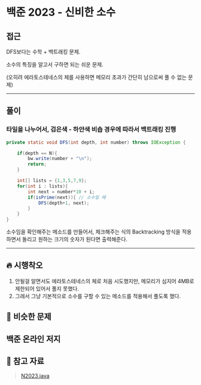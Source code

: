 # 백준 2023 - 신비한 소수

## 접근

DFS보다는 수학 + 백트래킹 문제.

소수의 특징을 알고서 구하면 되는 쉬운 문제. 

(오히려 에라토스테네스의 체를 사용하면 메모리 초과가 간단히 남으로써 풀 수 없는 문제)

---
## 풀이

### 타일을 나누어서, 검은색 - 하얀색 비숍 경우에 따라서 백트래킹 진행

```java
private static void DFS(int depth, int number) throws IOException {

    if(depth == N){
        bw.write(number + "\n");
        return;
    }

    int[] lists = {1,3,5,7,9};
    for(int i : lists){
        int next = number*10 + i;
        if(isPrime(next)){ // 소수일 때
            DFS(depth+1, next);
        }
    }
}
```

소수임을 확인해주는 메소드를 만들어서, 체크해주는 식의 Backtracking 방식을 적용하면서 돌리고 원하는 크기의 숫자가 된다면 출력해준다. 



--- 
## 🔥 시행착오

1. 안될걸 알면서도 에라토스테네스의 체로 처음 시도했지만, 메모리가 심지어 4MB로 제한되어 있어서 풀지 못했다.
2. 그래서 그냥 기본적으로 소수를 구할 수 있는 메소드를 적용해서 풀도록 했다. 


## 🤭 비슷한 문제

백준 온라인 저지
- 


## 💌 참고 자료

> [N2023.java](https://github.com/Rurril/Problem-Solving/blob/Test/Problem-Solving/PS/BackTracking/N2023.java) 
